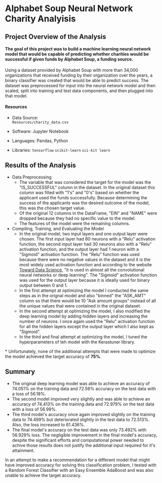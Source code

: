 # Alphabet Soup Neural Network Charity Analyisis


## Project Overview of the Analysis
#### The goal of this project was to build a machine learning neural network model that would be capable of predicting whether charities would be successful if given funds by Alphabet Soup, a funding source.
Using a dataset provided by Alphabet Soup with more than 34,000 organizations that received funding by their organization over the years, a binary classifier was created that would be able to predict success.  The dataset was preprocessed for input into the neural network model and then scaled, split into training and test data components, and then plugged into that model.  

#### Resources
- Data Source: <br>
`Resources/charity_data.csv`

- Software:  Jupyter Notebook
- Languages:  Pandas, Python
- Libraries:  `tensorflow`  `scikit-learn` `sci-kit learn`

  
## Results of the Analysis
* Data Preprocessing
    * The variable that was considered the target for the model was the "IS_SUCCESSFUL" column in the dataset.  In the original dataset this column was filled with "1's" and "0's" based on whether the applicant used the funds successfully.  Because determining the success of the applicants was the desired outcome of the model, this was the chosen target value.
    * Of the original 12 columns in the DataFrame, "EIN" and "NAME" were dropped because they had no specific value to the model.  
    * The features of the model were the remaining columns.
* Compiling, Training, and Evaluating the Model
    * In the original model, two input layers and one output layer were chosen.  The first input layer had 80 neurons with a "Relu" activation function, the second input layer had 30 neurons also with a "Relu" activation function, and the output layer had 1 neuron with a "Sigmoid" activation function.  The "Relu" function was used because there were no negative values in the dataset and it is the most widely used activation function and according to the website <a href= "https://towardsdatascience.com/activation-functions-neural-networks-1cbd9f8d91d6">Toward Data Science</a>, "it is used in almost all the convolutional neural networks or deep learning".  The "Sigmoid" activation function was used for the output layer because it is ideally used for binary output between 0 and 1.
    * In the first attempt at optimizing the model I conducted the same steps as in the orignal model and also "binned" the "ASK_AMT" column so that there would be 10 "Ask amount groups" instead of all the unique values that were contained in the original dataset.
    * In the second attempt at optimizing the model, I also modified the deep learning model by adding hidden layers and increasing the number of neurons.  I once again used the "Relu" activation function for all the hidden layers except the output layer which I also kept as "Sigmoid".
    * In the third and final attempt at optimizing the model, I tuned the hyperparameters of teh model with the Kerastuner library.

\* Unfortunately, none of the additional attempts that were made to optimize the model achieved the target accuracy of **75%**.  

## Summary
* The original deep learning model was able to achieve an accuracy of 74.051% on the training data and 72.56% accuracy on the test data with a loss of 56.18%.
* The second model improved very slightly and was able to achieve an accuracy of 74.413% on the training data and 72.979% on the test data with a loss of 56.99%.
* The third model's accuracy once again improved slightly on the training data to 74.499% but deteriorated slightly in the test data to 72.513%.  Also, the loss increased to 61.436%.
* The final model's accuracy on the test data was only 73.492% with 56.929% loss.  The negligible improvement in the final model's accuracy, despite the significant efforts and computational power needed to achive those results does not justify the additional input required for it's attainment.

In an attempt to make a recommendation for a different model that might have improved accuracy for solving this classification problem, I tested with a Random Forest Classifier 
with an Easy Ensemble AdaBoost and was also unable to achieve the target accuracy.  

